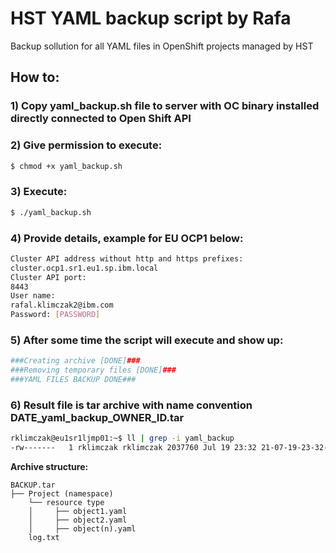 # HST YAML backup script by Rafa
Backup sollution for all YAML files in OpenShift projects managed by HST

## How to:
### 1) Copy yaml_backup.sh file to server with OC binary installed directly connected to Open Shift API

### 2) Give permission to execute:
```bash
$ chmod +x yaml_backup.sh
```
### 3) Execute:
```bash
$ ./yaml_backup.sh
```
### 4) Provide details, example for EU OCP1 below:
```bash
Cluster API address without http and https prefixes:
cluster.ocp1.sr1.eu1.sp.ibm.local
Cluster API port:
8443
User name:
rafal.klimczak2@ibm.com
Password: [PASSWORD]
```
### 5) After some time the script will execute and show up:
 ```bash
###Creating archive [DONE]###
###Removing temporary files [DONE]###
###YAML FILES BACKUP DONE###
```
### 6) Result file is tar archive with name convention **DATE_yaml_backup_OWNER_ID.tar**
```bash
rklimczak@eu1sr1ljmp01:~$ ll | grep -i yaml_backup
-rw-------   1 rklimczak rklimczak 2037760 Jul 19 23:32 21-07-19-23-32-27_yaml_backup_Rafal.Klimczak2@ibm.com.tar
```
**Archive structure:**
```
BACKUP.tar
├── Project (namespace)
    └── resource type
    │     ├── object1.yaml
    │     ├── object2.yaml
    │     ├── object(n).yaml
    log.txt
```
